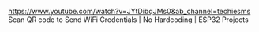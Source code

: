 https://www.youtube.com/watch?v=JYtDibqJMs0&ab_channel=techiesms
Scan QR code to Send WiFi Credentials | No Hardcoding | ESP32 Projects
